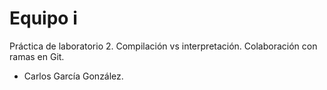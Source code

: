 # Equipo i

Práctica de laboratorio 2. Compilación vs interpretación. Colaboración con ramas en Git.

+ Carlos García González.
